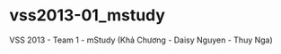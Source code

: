 vss2013-01_mstudy
=================

VSS 2013 - Team 1 - mStudy (Khả Chương - Daisy Nguyen - Thuy Nga)
